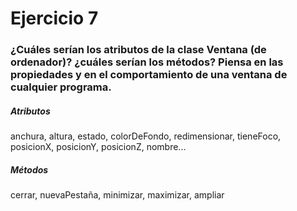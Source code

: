 ﻿# Ejercicio 7

### ¿Cuáles serían los atributos de la clase Ventana (de ordenador)? ¿cuáles serían los métodos? Piensa en las propiedades y en el comportamiento de una ventana de cualquier programa.

##### Atributos
anchura, altura, estado, colorDeFondo, redimensionar, tieneFoco, posicionX, posicionY, posicionZ, nombre...

##### Métodos
cerrar, nuevaPestaña, minimizar, maximizar, ampliar
